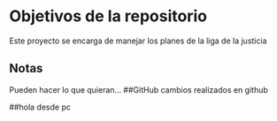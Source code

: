 # Objetivos de la repositorio

Este proyecto se encarga de manejar los planes de la liga de la justicia


## Notas
Pueden hacer lo que quieran...
##GitHub cambios realizados en github

##hola desde pc

